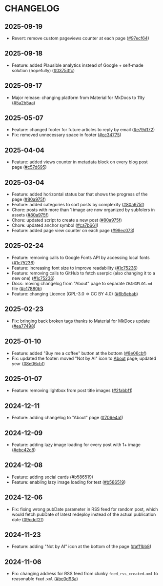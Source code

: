 # CHANGELOG

## 2025-09-19

* Revert: remove custom pageviews counter at each page ([#97ecf64](https://github.com/hatedabamboo/notes.hatedabamboo.me/commit/97ecf641f89762d567bcbe9a53f68e2318282e96))

## 2025-09-18

* Feature: added Plausible analytics instead of Google + self-made solution (hopefully) ([#03753fc](https://github.com/hatedabamboo/notes.hatedabamboo.me/commit/03753fcf4520bf50f12ab49cdb60802a8dc3aa72))

## 2025-09-17

* Major release: changing platform from Material for MkDocs to 11ty ([#5a2b5aa](https://github.com/hatedabamboo/notes.hatedabamboo.me/commit/5a2b5aaabe699798d2586cb9833c065b2fccf1a8))

## 2025-05-07

* Feature: changed footer for future articles to reply by email ([#e79d172](https://github.com/hatedabamboo/notes.hatedabamboo.me/commit/e79d172ca14694757460aeb52408f13a45b5cb1a))
* Fix: removed unnecessary space in footer ([#cc34775](https://github.com/hatedabamboo/notes.hatedabamboo.me/commit/cc347751ef985c46621cf3f0a224a0658f0b9eee))

## 2025-04-04

* Feature: added views counter in metadata block on every blog post page ([#c57d695](https://github.com/hatedabamboo/notes.hatedabamboo.me/commit/c57d695b99bc4f23d1853910ab445de346130ea2))

## 2025-03-04

* Feature: added horizontal status bar that shows the progress of the page ([#80a975f](https://github.com/hatedabamboo/notes.hatedabamboo.me/commit/80a975f59a1874fc4f9a197278ec0b25cb07d0f6))
* Feature: added categories to sort posts by complexity ([#80a975f](https://github.com/hatedabamboo/notes.hatedabamboo.me/commit/80a975f59a1874fc4f9a197278ec0b25cb07d0f6))
* Chore: posts with more than 1 image are now organized by subfolers in assets ([#80a975f](https://github.com/hatedabamboo/notes.hatedabamboo.me/commit/80a975f59a1874fc4f9a197278ec0b25cb07d0f6))
* Chore: updated script to create a new post ([#80a975f](https://github.com/hatedabamboo/notes.hatedabamboo.me/commit/80a975f59a1874fc4f9a197278ec0b25cb07d0f6))
* Chore: updated anchor symbol ([#ca7b661](https://github.com/hatedabamboo/notes.hatedabamboo.me/commit/ca7b6616ddf021ab6e6ec35657a0593245c72b86))
* Feature: added page view counter on each page ([#99ec073](https://github.com/hatedabamboo/notes.hatedabamboo.me/commit/99ec073e954e4856efa5cdb0349609fe73730a2f))

## 2025-02-24

* Feature: removing calls to Google Fonts API by accessing local fonts ([#1c75236](https://github.com/hatedabamboo/notes.hatedabamboo.me/commit/1c752360bb534a3d543407510a684ae0fbef8629))
* Feature: increasing font size to improve readability ([#1c75236](https://github.com/hatedabamboo/notes.hatedabamboo.me/commit/1c752360bb534a3d543407510a684ae0fbef8629))
* Feature: removing calls to GitHub to fetch userpic (also changing it to a new one) ([#1c75236](https://github.com/hatedabamboo/notes.hatedabamboo.me/commit/1c752360bb534a3d543407510a684ae0fbef8629))
* Docs: moving changelog from "About" page to separate `CHANGELOG.md` file ([#c17880b](https://github.com/hatedabamboo/notes.hatedabamboo.me/commit/c17880b3324f579c656bcd92373295e42998f3d5))
* Feature: changing Licence (GPL-3.0 => CC BY 4.0) ([#6b5ebab](https://github.com/hatedabamboo/notes.hatedabamboo.me/commit/6b5ebaba0d9f40cfe3d121b41902fe4f57b5fd54))

## 2025-02-23

* Fix: bringing back broken tags thanks to Material for MkDocs update ([#ea77498](https://github.com/hatedabamboo/notes.hatedabamboo.me/commit/ea77498897d4507551fc3b460a449f90063e0705))

## 2025-01-10

* Feature: added "Buy me a coffee" button at the bottom ([#8e06cbf](https://github.com/hatedabamboo/notes.hatedabamboo.me/commit/8e06cbfe8df7f6ddb83890d5e0cef8e54bcfbdc5))
* Fix: updated the footer: moved "Not by AI" icon to [About](./about.md#not-by-ai) page; updated year ([#8e06cbf](https://github.com/hatedabamboo/notes.hatedabamboo.me/commit/8e06cbfe8df7f6ddb83890d5e0cef8e54bcfbdc5))

## 2025-01-07

* Feature: removing lightbox from post title images ([#2fabbf1](https://github.com/hatedabamboo/notes.hatedabamboo.me/commit/2fabbf11723be9b3cab33a2750308c04295f063b))

## 2024-12-11

* Feature: adding changelog to "About" page ([#706e4a1](https://github.com/hatedabamboo/notes.hatedabamboo.me/commit/706e4a17a6dada66966db33c336908a016dc0078))

## 2024-12-09

* Feature: adding lazy image loading for every post with 1+ image ([#ebc42c8](https://github.com/hatedabamboo/notes.hatedabamboo.me/commit/ebc42c8b235e907221bd8c122b9f85a2745f308b))

## 2024-12-08

* Feature: adding social cards ([#b586519](https://github.com/hatedabamboo/notes.hatedabamboo.me/commit/b586519109ec7f34466b02298f15dff9cdf681ca))
* Feature: enabling lazy image loading for test ([#b586519](https://github.com/hatedabamboo/notes.hatedabamboo.me/commit/b586519109ec7f34466b02298f15dff9cdf681ca))

## 2024-12-06

* Fix: fixing wrong pubDate parameter in RSS feed for random post, which would fetch pubDate of latest redeploy instead of the actual publication date ([#9cdcf2f](https://github.com/hatedabamboo/notes.hatedabamboo.me/commit/9cdcf2f847f2c57ebd3938c26df02cd1d5ff6552))

## 2024-11-23

* Feature: adding "Not by AI" icon at the bottom of the page ([#aff1bb8](https://github.com/hatedabamboo/notes.hatedabamboo.me/commit/aff1bb811d3196b3e5c84458548a83176220cd5e))

## 2024-11-06
* Fix: changing address for RSS feed from clunky `feed_rss_created.xml` to reasonable `feed.xml` ([#bc0d93a](https://github.com/hatedabamboo/notes.hatedabamboo.me/commit/bc0d93a987568e9a8bed09c995f027d8c5f34a90))


